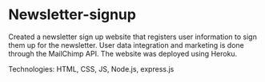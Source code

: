 # Newsletter-signup
Created a newsletter sign up website that registers user information to sign them up for the newsletter. User data integration and marketing is done through the MailChimp API. 
The website was deployed using Heroku.

Technologies: HTML, CSS, JS, Node.js, express.js
